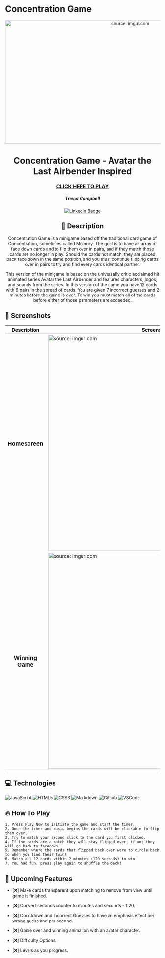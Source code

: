 # Concentration Game 
<div id="header" align="center">
  <a href="https://imgur.com/KU6WatN"><img src="https://i.imgur.com/KU6WatN.png" title="source: imgur.com" width="800" height="400"/></a>
</div>

  <div id="description" align="center">

  # Concentration Game - Avatar the Last Airbender Inspired

  ### [CLICK HERE TO PLAY](https://raretc.github.io/Concentration-Game-/)

  ##### Trevor Campbell

[![LinkedIn Badge](https://img.shields.io/badge/-@profpan396-blue?style=flat&logo=Linkedin&logoColor=black)](https://www.linkedin.com/in/trevor-campbell-a9188624a/)

  ## :pencil: Description

Concentration Game is a minigame based off the traditional card game of Concentration, sometimes called Memory. 
The goal is to have an array of face down cards and to flip them over in pairs, and if they match those cards are no longer in play.
Should the cards not match, they are placed back face down in the same position, and you must continue flipping cards over in pairs to try
and find every cards identical partner. 

This version of the minigame is based on the universally critic acclaimed hit animated series Avatar the Last Airbender and features characters, logos, 
and sounds from the series. In this version of the game you have 12 cards with 6 pairs in the spread of cards. You are given 7 incorrect guesses and 2 minutes
before the game is over. To win you must match all of the cards before either of those parameters are exceeded. 
  </div>
  
 ## :camera_flash: Screenshots 

  |   Description | Screenshot | 
  |:-------------:| -----------|
  | <h3>Homescreen</h3> | <a href="https://imgur.com/4FXMHO6"><img src="https://i.imgur.com/4FXMHO6.png" title="source: imgur.com" width = "700"/></a>
  | <h3 align="center">Winning Game</h3> |<a href="https://imgur.com/CK6kScO"><img src="https://i.imgur.com/CK6kScO.png" title="source: imgur.com" width="700"/></a>
  
   ## :computer: Technologies 
    
   ![JavaScript](https://img.shields.io/badge/-JavaScript-05122A?style=flat&logo=javascript)
   ![HTML5](https://img.shields.io/badge/-HTML5-05122A?style=flat&logo=html5)
   ![CSS3](https://img.shields.io/badge/-CSS-05122A?style=flat&logo=css3)
   ![Markdown](https://img.shields.io/badge/-Markdown-05122A?style=flat&logo=markdown)
   ![Github](https://img.shields.io/badge/-GitHub-05122A?style=flat&logo=github)
   ![VSCode](https://img.shields.io/badge/-VS_Code-05122A?style=flat&logo=visualstudio)
   
   ## :fire: How To Play

    1. Press Play Now to initiate the game and start the timer.
    2. Once the timer and music begins the cards will be clickable to flip them over.
    3. Try to match your second click to the card you first clicked. 
    4. If the cards are a match they will stay flipped over, if not they will go back to facedown.
    5. Remember where the cards that flipped back over were to circle back to when you find their twin!
    6. Match all 12 cards within 2 minutes (120 seconds) to win. 
    7. You had fun, press play again to shuffle the deck! 
    
  ## :eyes: Upcoming Features

- [:x:] Make cards transparent upon matching to remove from view until game is finished. 

- [:x:] Convert seconds counter to minutes and seconds - 1:20.

- [:x:] Countdown and Incorrect Guesses to have an emphasis effect per wrong guess and per second. 

- [:x:] Game over and winning animation with an avatar character.

- [:x:] Difficulty Options.

- [:x:] Levels as you progress.

